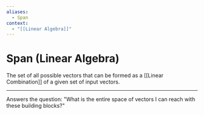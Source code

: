 ```yaml
---
aliases:
  - Span
context:
  - "[[Linear Algebra]]"
---
```


# Span (Linear Algebra)

The set of all possible vectors that can be formed as a [[Linear Combination]] of a given set of input vectors.

---

Answers the question: "What is the entire space of vectors I can reach with these building blocks?"
